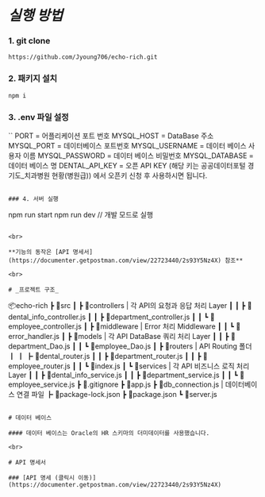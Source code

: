# _실행 방법_

### 1. git clone

```
https://github.com/Jyoung706/echo-rich.git
```

### 2. 패키지 설치

```
npm i
```

### 3. .env 파일 설정

``
PORT = 어플리케이션 포트 번호
MYSQL_HOST = DataBase 주소
MYSQL_PORT = 데이터베이스 포트번호
MYSQL_USERNAME = 데이터 베이스 사용자 이름
MYSQL_PASSWORD = 데이터 베이스 비밀번호
MYSQL_DATABASE = 데이터 베이스 명
DENTAL_API_KEY = 오픈 API KEY (해당 키는 공공데이터포털 경기도_치과병원 현황(병원급)) 에서 오픈키 신청 후 사용하시면 됩니다.
```

### 4. 서버 실행

```
npm run start
npm run dev         // 개발 모드로 실행
```

<br>

**기능의 동작은 [API 명세서](https://documenter.getpostman.com/view/22723440/2s93Y5Nz4X) 참조**

<br>

# _프로젝트 구조_

```
📦echo-rich
┣ 📂src
 ┃ ┣ 📂controllers | 각 API의 요청과 응답 처리 Layer
 ┃ ┃ ┣ 📜dental_info_controller.js
 ┃ ┃ ┣ 📜department_controller.js
 ┃ ┃ ┗ 📜employee_controller.js
 ┃ ┣ 📂middleware | Error 처리 Middleware
 ┃ ┃ ┗ 📜error_handler.js
 ┃ ┣ 📂models | 각 API DataBase 쿼리 처리 Layer
 ┃ ┃ ┣ 📜department_Dao.js
 ┃ ┃ ┗ 📜employee_Dao.js
 ┃ ┣ 📂routers | API Routing 폴더 
 ┃ ┃ ┣ 📜dental_router.js
 ┃ ┃ ┣ 📜department_router.js
 ┃ ┃ ┣ 📜employee_router.js
 ┃ ┃ ┗ 📜index.js
 ┃ ┗ 📂services | 각 API 비즈니스 로직 처리 Layer
 ┃ ┃ ┣ 📜dental_info_service.js
 ┃ ┃ ┣ 📜department_service.js
 ┃ ┃ ┗ 📜employee_service.js
 ┣ 📜.gitignore
 ┣ 📜app.js
 ┣ 📜db_connection.js | 데이터베이스 연결 파일
 ┣ 📜package-lock.json
 ┣ 📜package.json
 ┗ 📜server.js
```

# 데이터 베이스

#### 데이터 베이스는 Oracle의 HR 스키마의 더미데이터를 사용했습니다.

<br>

# API 명세서

### [API 명세 (클릭시 이동)](https://documenter.getpostman.com/view/22723440/2s93Y5Nz4X)
